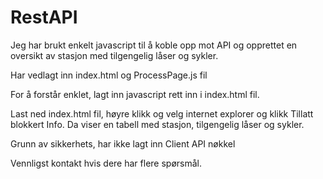 # RestAPI
Jeg har brukt enkelt javascript til å koble opp mot API og opprettet en oversikt av stasjon med tilgengelig låser og sykler.

Har vedlagt inn index.html og ProcessPage.js fil

For å forstår enklet, lagt inn javascript rett inn i index.html fil.

Last ned index.html fil, høyre klikk og velg internet explorer og klikk Tillatt blokkert Info. Da viser en tabell med stasjon, tilgengelig låser og sykler.

Grunn av sikkerhets, har ikke lagt inn Client API nøkkel

Vennligst kontakt hvis dere har flere spørsmål.
